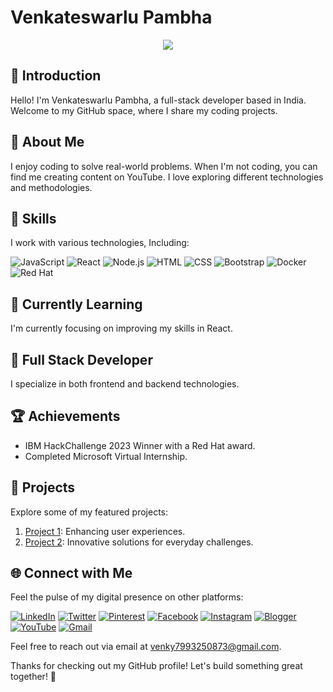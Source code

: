 # Venkateswarlu Pambha

<div align="center">
  <img src="https://res.cloudinary.com/db9r5kzvb/image/upload/v1704907810/Blue_Gradient_Header_Banner_yzrwlh.png"/>
</div>

## 👋 Introduction
Hello! I'm Venkateswarlu Pambha, a full-stack developer based in India. Welcome to my GitHub space, where I share my coding projects.

## 📌 About Me
I enjoy coding to solve real-world problems. When I'm not coding, you can find me creating content on YouTube. I love exploring different technologies and methodologies.

## 🔧 Skills
I work with various technologies, Including:

![JavaScript](https://img.shields.io/badge/-JavaScript-yellow?style=flat-square&logo=javascript&logoColor=white)
![React](https://img.shields.io/badge/-React-blue?style=flat-square&logo=react&logoColor=white)
![Node.js](https://img.shields.io/badge/-Node.js-green?style=flat-square&logo=node.js&logoColor=white)
![HTML](https://img.shields.io/badge/-HTML-orange?style=flat-square&logo=html5&logoColor=white)
![CSS](https://img.shields.io/badge/-CSS-blueviolet?style=flat-square&logo=css3&logoColor=white)
![Bootstrap](https://img.shields.io/badge/-Bootstrap-purple?style=flat-square&logo=bootstrap&logoColor=white)
![Docker](https://img.shields.io/badge/-Docker-blue?style=flat-square&logo=docker&logoColor=white)
![Red Hat](https://img.shields.io/badge/-Red%20Hat-red?style=flat-square&logo=red-hat&logoColor=white)


## 🌱 Currently Learning
I'm currently focusing on improving my skills in React.

## 🚀 Full Stack Developer
I specialize in both frontend and backend technologies.

## 🏆 Achievements
- IBM HackChallenge 2023 Winner with a Red Hat award.
- Completed Microsoft Virtual Internship.

## 📂 Projects
Explore some of my featured projects:

1. [Project 1](#): Enhancing user experiences.
2. [Project 2](#): Innovative solutions for everyday challenges.

## 🌐 Connect with Me
Feel the pulse of my digital presence on other platforms:

[![LinkedIn](https://img.shields.io/badge/-LinkedIn-blue?style=flat-square&logo=linkedin&logoColor=white)](https://www.linkedin.com/in/venkateswarlu-pambha03/)
[![Twitter](https://img.shields.io/badge/-Twitter-1DA1F2?style=flat-square&logo=twitter&logoColor=white)](#)
[![Pinterest](https://img.shields.io/badge/-Pinterest-E60023?style=flat-square&logo=pinterest&logoColor=white)](#)
[![Facebook](https://img.shields.io/badge/-Facebook-1877F2?style=flat-square&logo=facebook&logoColor=white)](https://www.facebook.com/codeplatform2024)
[![Instagram](https://img.shields.io/badge/-Instagram-E4405F?style=flat-square&logo=instagram&logoColor=white)](https://www.instagram.com/codeplatform2024/)
[![Blogger](https://img.shields.io/badge/-Blogger-orange?style=flat-square&logo=blogger&logoColor=white)](https://codeplatform2024.blogspot.com/)
[![YouTube](https://img.shields.io/badge/-YouTube-red?style=flat-square&logo=youtube&logoColor=white)](https://www.youtube.com/channel/UC9R_hu_d1Il3RRmFHn7WZhQ)
[![Gmail](https://img.shields.io/badge/-Gmail-red?style=flat-square&logo=youtube&logoColor=white)](venky7993250873@gmail.com)

Feel free to reach out via email at venky7993250873@gmail.com.

Thanks for checking out my GitHub profile! Let's build something great together! 🚀

